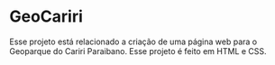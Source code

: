 # GeoCariri
Esse projeto está relacionado a criação de uma página web para o Geoparque do Cariri Paraibano.
Esse projeto é feito em HTML e CSS.
